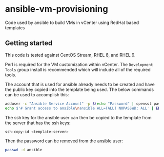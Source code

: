 # ansible-vm-provisioning
Code used by ansible to build VMs in vCenter using RedHat based templates

## Getting started

This code is tested against CentOS Stream, RHEL 8, and RHEL 9.

Perl is required for the VM customization within vCenter. The `Development Tools` group install is recommended which will include all of the required tools.

The account that is used for ansible already needs to be created and have the public key copied into the template being used. The below commands can be used to accomplish this:

```bash
adduser -c "Ansible Service Account" -p $(echo "Password" | openssl passwd -1 -stdin) ansible
echo $'# Grant access to ansible\nansible ALL=(ALL) NOPASSWD: ALL' | EDITOR="tee" visudo -f /etc/sudoers.d/ansible
```

The ssh key for the ansible user can then be copied to the template from the server that has the ssh keys:

```bash
ssh-copy-id <template-server>
```

Then the password can be removed from the ansible user:

```bash
passwd -d ansible
```
